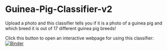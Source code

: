 # Guinea-Pig-Classifier-v2

Upload a photo and this classifier tells you if it is a photo of a guinea pig and which breed it is out of 17 different guinea pig breeds!

Click this button to open an interactive webpage for using this classifier: [![Binder](https://mybinder.org/badge_logo.svg)](https://mybinder.org/v2/gh/alsozatch/Guinea-Pig-Classifier-v2/master?urlpath=%2Fvoila%2Frender%2Fgps2_classifier.ipynb)
